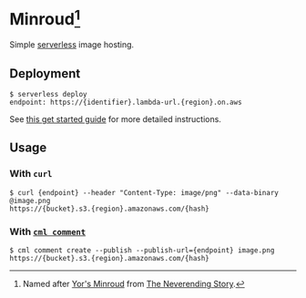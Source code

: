 # Minroud[^1]
Simple [serverless](https://www.serverless.com) image hosting.

## Deployment

```console
$ serverless deploy
endpoint: https://{identifier}.lambda-url.{region}.on.aws
```

See [this get started guide](https://www.serverless.com/framework/docs/getting-started) for more detailed instructions.

## Usage

### With `curl`
```console
$ curl {endpoint} --header "Content-Type: image/png" --data-binary @image.png
https://{bucket}.s3.{region}.amazonaws.com/{hash}
```

### With [`cml comment`](https://cml.dev/doc/ref/comment)

```console
$ cml comment create --publish --publish-url={endpoint} image.png
https://{bucket}.s3.{region}.amazonaws.com/{hash}
```

[^1]: Named after [Yor's Minroud](https://en.wikipedia.org/wiki/List_of_The_Neverending_Story_characters#Yor) from [The Neverending Story](https://en.wikipedia.org/wiki/The_Neverending_Story).
